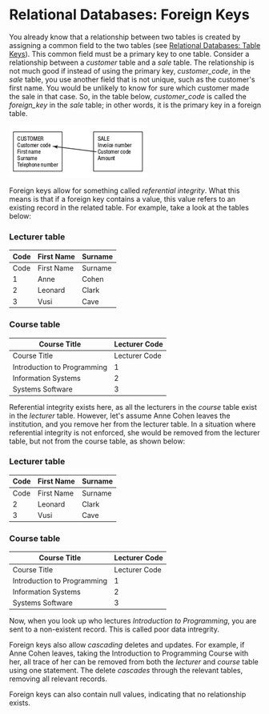
# Relational Databases: Foreign Keys

You already know that a relationship between two tables is created by assigning a common field to the two tables (see [Relational Databases: Table Keys](relational-databases-table-keys.md)). This common field must be a primary key to one table. Consider a relationship between a *customer* table and a *sale* table. The relationship is not much good if instead of using the primary key, *customer_code*, in the *sale* table, you use another field that is not unique, such as the customer's first name. You would be unlikely to know for sure which customer made the sale in that case. So, in the table below, *customer_code* is called the *foreign_key* in the *sale* table; in other words, it is the primary key in a foreign table.


![setting_foreign_keys](../../../../.gitbook/assets/relational-databases-foreign-keys/+image/setting_foreign_keys.png "setting_foreign_keys")


Foreign keys allow for something called *referential integrity*. What this means is that if a foreign key contains a value, this value refers to an existing record in the related table. For example, take a look at the tables below:


### Lecturer table



| Code | First Name | Surname |
| --- | --- | --- |
| Code | First Name | Surname |
| 1 | Anne | Cohen |
| 2 | Leonard | Clark |
| 3 | Vusi | Cave |



### Course table



| Course Title | Lecturer Code |
| --- | --- |
| Course Title | Lecturer Code |
| Introduction to Programming | 1 |
| Information Systems | 2 |
| Systems Software | 3 |



Referential integrity exists here, as all the lecturers in the *course* table exist in the *lecturer* table. However, let's assume Anne Cohen leaves the institution, and you remove her from the lecturer table. In a situation where referential integrity is not enforced, she would be removed from the lecturer table, but not from the course table, as shown below:


### Lecturer table



| Code | First Name | Surname |
| --- | --- | --- |
| Code | First Name | Surname |
| 2 | Leonard | Clark |
| 3 | Vusi | Cave |



### Course table



| Course Title | Lecturer Code |
| --- | --- |
| Course Title | Lecturer Code |
| Introduction to Programming | 1 |
| Information Systems | 2 |
| Systems Software | 3 |



Now, when you look up who lectures *Introduction to Programming*, you are sent to a non-existent record. This is called poor data intregrity.


Foreign keys also allow *cascading* deletes and updates. For example, if Anne Cohen leaves, taking the Introduction to Programming Course with her, all trace of her can be removed from both the *lecturer* and *course* table using one statement. The delete *cascades* through the relevant tables, removing all relevant records.


Foreign keys can also contain null values, indicating that no relationship exists.

